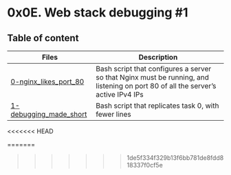 # 0x0E. Web stack debugging #1

## Table of content
Files | Description
----- | -----------
[0-nginx_likes_port_80](./0-nginx_likes_port_80) | Bash script that configures a server so that Nginx must be running, and listening on port 80 of all the server’s active IPv4 IPs
[1-debugging_made_short](./1-debugging_made_short) | Bash script that replicates task 0, with fewer lines
<<<<<<< HEAD

=======
>>>>>>> 1de5f334f329b13f6bb781de8fdd818337f0cf5e
